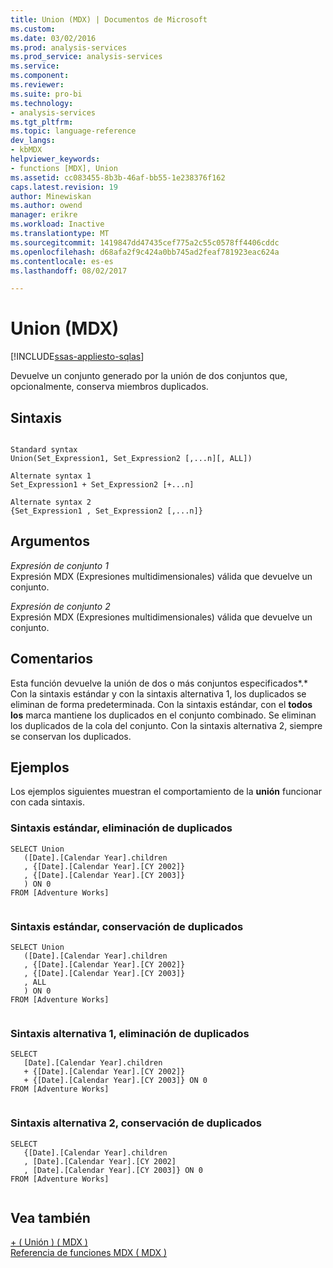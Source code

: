 ```yaml
---
title: Union (MDX) | Documentos de Microsoft
ms.custom: 
ms.date: 03/02/2016
ms.prod: analysis-services
ms.prod_service: analysis-services
ms.service: 
ms.component: 
ms.reviewer: 
ms.suite: pro-bi
ms.technology:
- analysis-services
ms.tgt_pltfrm: 
ms.topic: language-reference
dev_langs:
- kbMDX
helpviewer_keywords:
- functions [MDX], Union
ms.assetid: cc083455-8b3b-46af-bb55-1e238376f162
caps.latest.revision: 19
author: Minewiskan
ms.author: owend
manager: erikre
ms.workload: Inactive
ms.translationtype: MT
ms.sourcegitcommit: 1419847dd47435cef775a2c55c0578ff4406cddc
ms.openlocfilehash: d68afa2f9c424a0bb745ad2feaf781923eac624a
ms.contentlocale: es-es
ms.lasthandoff: 08/02/2017

---
```

# <a name="union--mdx"></a>Union (MDX)
[!INCLUDE[ssas-appliesto-sqlas](../includes/ssas-appliesto-sqlas.md)]

  Devuelve un conjunto generado por la unión de dos conjuntos que, opcionalmente, conserva miembros duplicados.  
  
## <a name="syntax"></a>Sintaxis  
  
```  
  
Standard syntax  
Union(Set_Expression1, Set_Expression2 [,...n][, ALL])  
  
Alternate syntax 1  
Set_Expression1 + Set_Expression2 [+...n]  
  
Alternate syntax 2  
{Set_Expression1 , Set_Expression2 [,...n]}  
```  
  
## <a name="arguments"></a>Argumentos  
 *Expresión de conjunto 1*  
 Expresión MDX (Expresiones multidimensionales) válida que devuelve un conjunto.  
  
 *Expresión de conjunto 2*  
 Expresión MDX (Expresiones multidimensionales) válida que devuelve un conjunto.  
  
## <a name="remarks"></a>Comentarios  
 Esta función devuelve la unión de dos o más conjuntos especificados*.* Con la sintaxis estándar y con la sintaxis alternativa 1, los duplicados se eliminan de forma predeterminada. Con la sintaxis estándar, con el **todos los** marca mantiene los duplicados en el conjunto combinado. Se eliminan los duplicados de la cola del conjunto. Con la sintaxis alternativa 2, siempre se conservan los duplicados.  
  
## <a name="examples"></a>Ejemplos  
 Los ejemplos siguientes muestran el comportamiento de la **unión** funcionar con cada sintaxis.  
  
### <a name="standard-syntax-duplicates-eliminated"></a>Sintaxis estándar, eliminación de duplicados  
  
```  
SELECT Union   
   ([Date].[Calendar Year].children  
   , {[Date].[Calendar Year].[CY 2002]}  
   , {[Date].[Calendar Year].[CY 2003]}  
   ) ON 0  
FROM [Adventure Works]  
  
```  
  
### <a name="standard-syntax-duplicates-retained"></a>Sintaxis estándar, conservación de duplicados  
  
```  
SELECT Union   
   ([Date].[Calendar Year].children  
   , {[Date].[Calendar Year].[CY 2002]}  
   , {[Date].[Calendar Year].[CY 2003]}  
   , ALL  
   ) ON 0  
FROM [Adventure Works]  
  
```  
  
### <a name="alternate-syntax-1-duplicates-eliminated"></a>Sintaxis alternativa 1, eliminación de duplicados  
  
```  
SELECT   
   [Date].[Calendar Year].children   
   + {[Date].[Calendar Year].[CY 2002]}   
   + {[Date].[Calendar Year].[CY 2003]} ON 0  
FROM [Adventure Works]  
  
```  
  
### <a name="alternate-syntax-2-duplicates-retained"></a>Sintaxis alternativa 2, conservación de duplicados  
  
```  
SELECT   
   {[Date].[Calendar Year].children  
   , [Date].[Calendar Year].[CY 2002]  
   , [Date].[Calendar Year].[CY 2003]} ON 0  
FROM [Adventure Works]  
  
```  
  
## <a name="see-also"></a>Vea también  
 [+ &#40; Unión &#41; &#40; MDX &#41;](../mdx/union-mdx-operator-reference.md)   
 [Referencia de funciones MDX &#40; MDX &#41;](../mdx/mdx-function-reference-mdx.md)  
  
  

